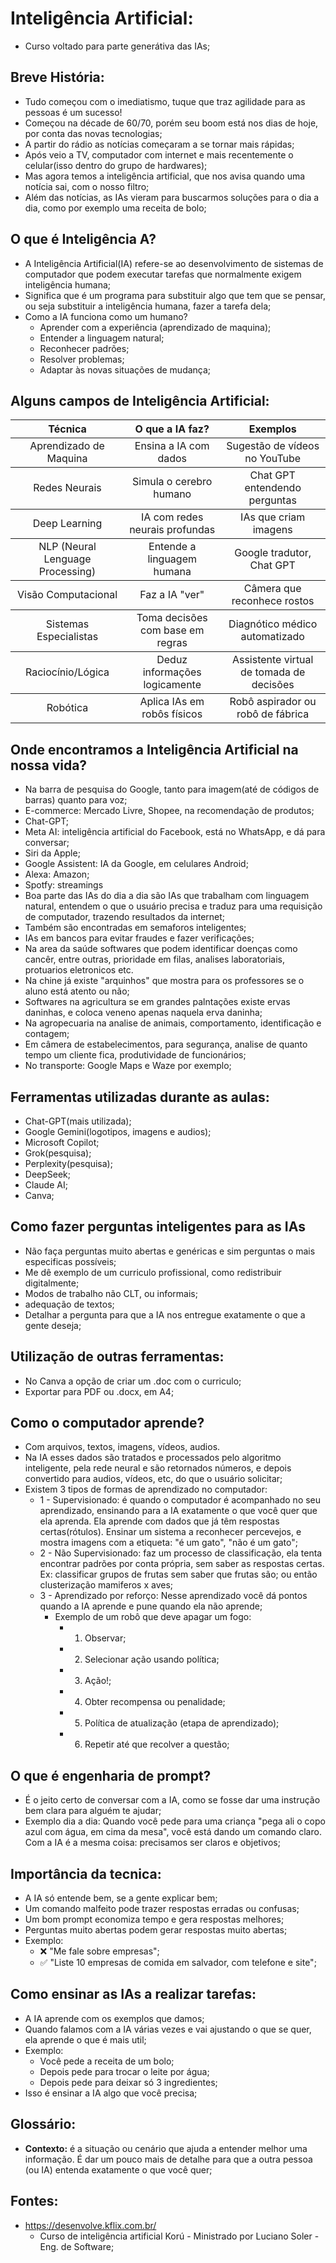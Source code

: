 # Inteligência Artificial:
- Curso voltado para parte generátiva das IAs;

## Breve História:
- Tudo começou com o imediatismo, tuque que traz agilidade para as pessoas é um sucesso!
- Começou na décade de 60/70, porém seu boom está nos dias de hoje, por conta das novas tecnologias;
- A partir do rádio as notícias começaram a se tornar mais rápidas;
- Após veio a TV, computador com internet e mais recentemente o celular(isso dentro do grupo de hardwares);
- Mas agora temos a inteligência artificial, que nos avisa quando uma notícia sai, com o nosso filtro;
- Além das notícias, as IAs vieram para buscarmos soluções para o dia a dia, como por exemplo uma receita de bolo;

## O que é Inteligência A?
- A Inteligência Artificial(IA) refere-se ao desenvolvimento de sistemas de computador que podem executar tarefas que normalmente exigem inteligência humana;
- Significa que é um programa para substituir algo que tem que se pensar, ou seja substituir a inteligência humana, fazer a tarefa dela;
- Como a IA funciona como um humano?
	- Aprender com a experiência (aprendizado de maquina);
	- Entender a linguagem natural;
	- Reconhecer padrões;
	- Resolver problemas;
	- Adaptar às novas situações de mudança;

## Alguns campos de Inteligência Artificial:
<table>
	<thead>
		<tr>
			<th align="center"> Técnica </th>
			<th align="center"> O que a IA faz?</th>
			<th align="center">Exemplos</th>
		</tr>
	</thead>
	<tbody>
		<tr>
			<td align="center"> Aprendizado de Maquina </td>
			<td align="center"> Ensina a IA com dados </td>
			<td align="center"> Sugestão de vídeos no YouTube </td>
		</tr>
	</tbody>
	<tbody>
		<tr>
			<td align="center"> Redes Neurais </td>
			<td align="center"> Simula o cerebro humano </td>
			<td align="center"> Chat GPT entendendo perguntas </td>
		</tr>
	</tbody>
	<tbody>
		<tr>
			<td align="center"> Deep Learning </td>
			<td align="center"> IA com redes neurais profundas </td>
			<td align="center"> IAs que criam imagens </td>
		</tr>
	</tbody>
	<tbody>
		<tr>
			<td align="center"> NLP (Neural Lenguage Processing) </td>
			<td align="center"> Entende a linguagem humana </td>
			<td align="center"> Google tradutor, Chat GPT </td>
		</tr>
	</tbody>
	<tbody>
		<tr>
			<td align="center"> Visão Computacional </td>
			<td align="center"> Faz a IA "ver" </td>
			<td align="center"> Câmera que reconhece rostos </td>
		</tr>
	</tbody>
	<tbody>
		<tr>
			<td align="center"> Sistemas Especialistas </td>
			<td align="center"> Toma decisões com base em regras </td>
			<td align="center"> Diagnótico médico automatizado </td>
		</tr>
	</tbody>
	<tbody>
		<tr>
			<td align="center"> Raciocínio/Lógica </td>
			<td align="center"> Deduz informações logicamente </td>
			<td align="center"> Assistente virtual de tomada de decisões </td>
		</tr>
	</tbody>
	<tbody>
		<tr>
			<td align="center"> Robótica </td>
			<td align="center"> Aplica IAs em robôs físicos </td>
			<td align="center"> Robô aspirador ou robô de fábrica </td>
		</tr>
	</tbody>
</table>

## Onde encontramos a Inteligência Artificial na nossa vida?
- Na barra de pesquisa do Google, tanto para imagem(até de códigos de barras) quanto para voz;
- E-commerce: Mercado Livre, Shopee, na recomendação de produtos;
- Chat-GPT;
- Meta AI: inteligência artificial do Facebook, está no WhatsApp, e dá para conversar;
- Siri da Apple;
- Google Assistent: IA da Google, em celulares Android;
- Alexa: Amazon;
- Spotfy: streamings
- Boa parte das IAs do dia a dia são IAs que trabalham com linguagem natural, entendem o que o usuário precisa e traduz para uma requisição de computador, trazendo resultados da internet;
- Também são encontradas em semaforos inteligentes;
- IAs em bancos para evitar fraudes e fazer verificações;
- Na area da saúde softwares que podem identificar doenças como cancêr, entre outras, prioridade em filas, analises laboratoriais, protuarios eletronicos etc.
- Na chine já existe "arquinhos" que mostra para os professores se o aluno está atento ou não;
- Softwares na agricultura se em grandes palntações existe ervas daninhas, e coloca veneno apenas naquela erva daninha;
- Na agropecuaria na analise de animais, comportamento, identificação e contagem;
- Em câmera de estabelecimentos, para segurança, analise de quanto tempo um cliente fica, produtividade de funcionários;
- No transporte: Google Maps e Waze por exemplo;

## Ferramentas utilizadas durante as aulas:
- Chat-GPT(mais utilizada);
- Google Gemini(logotipos, imagens e audios);
- Microsoft Copilot;
- Grok(pesquisa);
- Perplexity(pesquisa);
- DeepSeek;
- Claude AI;
- Canva;

## Como fazer perguntas inteligentes para as IAs
- Não faça perguntas muito abertas e genéricas e sim perguntas o mais especificas possíveis;
- Me dê exemplo de um curriculo profissional, como redistribuir digitalmente;
- Modos de trabalho não CLT, ou informais;
- adequação de textos;
- Detalhar a pergunta para que a IA nos entregue exatamente o que a gente deseja;

## Utilização de outras ferramentas:
- No Canva a opção de criar um .doc com o curriculo;
- Exportar para PDF ou .docx, em A4;

## Como o computador aprende?
- Com arquivos, textos, imagens, vídeos, audios.
- Na IA esses dados são tratados e processados pelo algoritmo inteligente, pela rede neural e são retornados números, e depois convertido para audios, vídeos, etc, do que o usuário solicitar;
- Existem 3 tipos de formas de aprendizado no computador:
	- 1 - Supervisionado: é quando o computador é acompanhado no seu aprendizado, ensinando para a IA exatamente o que você quer que ela aprenda. Ela aprende com dados que já têm respostas certas(rótulos). Ensinar um sistema a reconhecer percevejos, e mostra imagens com a etiqueta: "é um gato", "não é um gato";
	- 2 - Não Supervisionado: faz um processo de classificação, ela tenta encontrar padrões por conta própria, sem saber as respostas certas. Ex: classificar grupos de frutas sem saber que frutas são; ou então clusterização mamiferos x aves;
	- 3 - Aprendizado por reforço: Nesse aprendizado você dá pontos quando a IA aprende e pune quando ela não aprende;
		- Exemplo de um robô que deve apagar um fogo:
			- 1. Observar;
			- 2. Selecionar ação usando política;
			- 3. Ação!;
			- 4. Obter recompensa ou penalidade;
			- 5. Política de atualização (etapa de aprendizado);
			- 6. Repetir até que recolver a questão;

## O que é engenharia de prompt?
- É o jeito certo de conversar com a IA, como se fosse  dar uma instrução bem clara para alguém te ajudar;
- Exemplo dia a dia: Quando você pede  para uma criança "pega ali  o copo azul com água, em cima da mesa", você está dando um comando claro. Com a IA é a mesma coisa: precisamos ser claros e objetivos;

## Importância da tecnica:
- A IA só entende bem, se a gente explicar bem;
- Um comando malfeito pode trazer respostas erradas ou confusas;
- Um bom prompt economiza tempo e gera respostas melhores;
- Perguntas muito abertas podem gerar respostas muito abertas;
- Exemplo:
	- :x: "Me fale sobre empresas";
	- :white_check_mark: "Liste 10 empresas de comida em salvador, com telefone e site";

## Como ensinar as IAs a realizar tarefas:
- A IA aprende com os exemplos que damos;
- Quando falamos com a IA várias vezes e vai ajustando o que se quer, ela aprende o que é mais util;
- Exemplo:
	- Você pede a receita de um bolo;
	- Depois pede para trocar o leite por água;
	- Depois pede para deixar só 3 ingredientes;
- Isso é ensinar a IA algo que você precisa;

## Glossário:
- **Contexto:** é a situação ou cenário que ajuda a entender melhor uma informação. É dar um pouco mais de detalhe para que a outra pessoa (ou IA) entenda exatamente o que você quer;

## Fontes:
- https://desenvolve.kflix.com.br/
	- Curso de inteligência artificial Korú - Ministrado por Luciano Soler - Eng. de Software;
